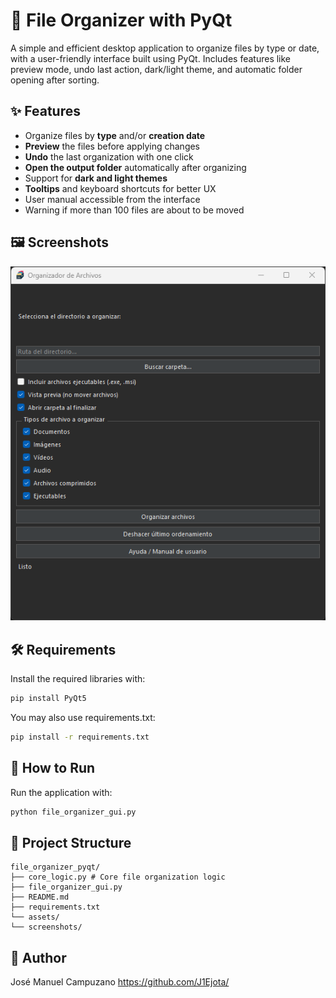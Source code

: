 # 📁 File Organizer with PyQt

A simple and efficient desktop application to organize files by type or date, with a user-friendly interface built using PyQt. Includes features like preview mode, undo last action, dark/light theme, and automatic folder opening after sorting.

## ✨ Features

- Organize files by **type** and/or **creation date**
- **Preview** the files before applying changes
- **Undo** the last organization with one click
- **Open the output folder** automatically after organizing
- Support for **dark and light themes**
- **Tooltips** and keyboard shortcuts for better UX
- User manual accessible from the interface
- Warning if more than 100 files are about to be moved

## 🖼️ Screenshots

![Preview Window](assets/screenshots/preview_window.png)

## 🛠️ Requirements

Install the required libraries with:

```bash
pip install PyQt5
```

You may also use requirements.txt:

```bash
pip install -r requirements.txt
```

## 🚀 How to Run

Run the application with:

```bash
python file_organizer_gui.py
```

## 📂 Project Structure

```
file_organizer_pyqt/
├── core_logic.py # Core file organization logic
├── file_organizer_gui.py
├── README.md
├── requirements.txt
└── assets/
└── screenshots/
```

## 👤 Author

José Manuel Campuzano https://github.com/J1Ejota/
